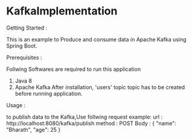 # KafkaImplementation

Getting Started : 

This is an example to Produce and consume data in Apache Kafka using Spring Boot.

Prerequisites : 

Follwing Softwares are required to run this application

1. Java 8
2. Apache Kafka
    After installation, 'users' topic topic has to be created before running application.

Usage : 

to publish data to the Kafka,Use follwing request example:
url : http://localhost:8080/kafka/publish
method : POST
Body : { "name": "Bharath", "age": 25  }
